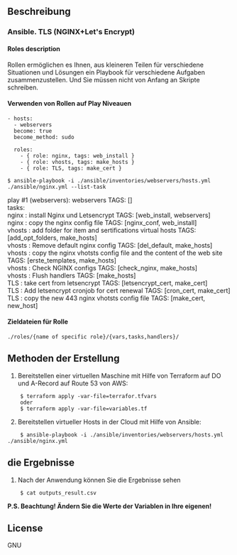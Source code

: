 ## Beschreibung

### Ansible. TLS (NGINX+Let's Encrypt)

#### Roles description

Rollen ermöglichen es Ihnen, aus kleineren Teilen für verschiedene Situationen und Lösungen ein Playbook für verschiedene Aufgaben zusammenzustellen. Und Sie müssen nicht von Anfang an Skripte schreiben.

#### Verwenden von Rollen auf Play Niveauen

```
- hosts: 
  - webservers
  become: true
  become_method: sudo
    
  roles:
    - { role: nginx, tags: web_install }
    - { role: vhosts, tags: make_hosts }
    - { role: TLS, tags: make_cert }

```

    $ ansible-playbook -i ./ansible/inventories/webservers/hosts.yml ./ansible/nginx.yml --list-task  

  play #1 (webservers): webservers  TAGS: []  
    tasks:  
      nginx : install Nginx und Letsencrypt TAGS: [web_install, webservers]  
      nginx : copy the nginx config file    TAGS: [nginx_conf, web_install]  
      vhosts : add folder for item and sertifications virtual hosts TAGS: [add_opt_folders, make_hosts]  
      vhosts : Remove default nginx config  TAGS: [del_default, make_hosts]  
      vhosts : copy the nginx vhotsts config file and the content of the web site   TAGS: [erste_templates, make_hosts]  
      vhosts : Check NGINX configs  TAGS: [check_nginx, make_hosts]  
      vhosts : Flush handlers   TAGS: [make_hosts]  
      TLS : take cert from letsencrypt  TAGS: [letsencrypt_cert, make_cert]  
      TLS : Add letsencrypt cronjob for cert renewal    TAGS: [cron_cert, make_cert]  
      TLS : copy the new 443 nginx vhotsts config file  TAGS: [make_cert, new_host]  
      


#### Zieldateien für Rolle

`./roles/{name of specific role}/{vars,tasks,handlers}/`

## Methoden der Erstellung

1. Bereitstellen einer virtuellen Maschine mit Hilfe von Terraform auf DO und A-Record auf Route 53 von AWS:

```shell
    $ terraform apply -var-file=terrafor.tfvars
    oder 
    $ terraform apply -var-file=variables.tf
```
2. Bereitstellen virtueller Hosts in der Cloud mit Hilfe von Ansible:

```shell
    $ ansible-playbook -i ./ansible/inventories/webservers/hosts.yml ./ansible/nginx.yml
```

## die Ergebnisse

1. Nach der Anwendung können Sie die Ergebnisse sehen

```shell
    $ cat outputs_result.csv
```
**P.S. Beachtung! Ändern Sie die Werte der Variablen in Ihre eigenen!**

## License

GNU
